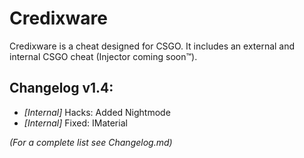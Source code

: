 # Credixware

Credixware is a cheat designed for CSGO. It includes an external and internal CSGO cheat (Injector coming soon™).

## Changelog v1.4:
- _[Internal]_ Hacks: Added Nightmode
- _[Internal]_ Fixed: IMaterial

_(For a complete list see Changelog.md)_